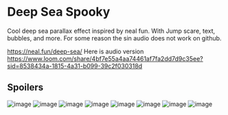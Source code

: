 # Deep Sea Spooky
Cool deep sea parallax effect inspired by neal fun. With Jump scare, text, bubbles, and more. For some reason the sin audio does not work on github.

https://neal.fun/deep-sea/
Here is audio version
https://www.loom.com/share/4bf7e55a4aa74461af7fa2dd7d9c35ee?sid=8538434a-1815-4a31-b099-39c2f030318d

## Spoilers

![image](https://github.com/user-attachments/assets/816b038c-831d-4b7b-b67d-0ae68c66c475)
![image](https://github.com/user-attachments/assets/8148f023-2c9d-4013-8184-8d1cb0e00ce8)
![image](https://github.com/user-attachments/assets/fdf23560-26cc-4ff6-8952-a45d705e77a6)
![image](https://github.com/user-attachments/assets/01370a9b-1a7a-4d34-8dc5-06ccbea1dbee)
![image](https://github.com/user-attachments/assets/74e5eea2-2eff-4064-9db6-d5a77d4f9948)
![image](https://github.com/user-attachments/assets/82ba8849-c9a5-454d-ad31-6897be786e67)
![image](https://github.com/user-attachments/assets/bd73c2e6-285b-4b81-87c1-058d2bcdd0da)
![image](https://github.com/user-attachments/assets/d4f1c714-6154-4d29-9826-bdecb6e00003)
